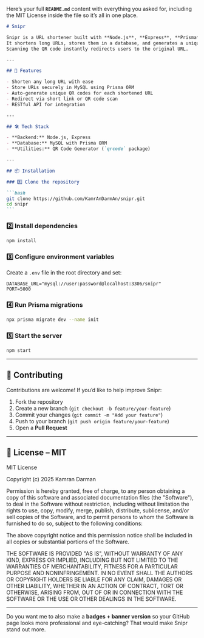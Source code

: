 Here’s your full **`README.md`** content with everything you asked for, including the MIT License inside the file so it’s all in one place.

````markdown
# Snipr

Snipr is a URL shortener built with **Node.js**, **Express**, **Prisma**, and **MySQL**.  
It shortens long URLs, stores them in a database, and generates a unique **QR code** for each shortened link.  
Scanning the QR code instantly redirects users to the original URL.

---

## 🚀 Features

- Shorten any long URL with ease
- Store URLs securely in MySQL using Prisma ORM
- Auto-generate unique QR codes for each shortened URL
- Redirect via short link or QR code scan
- RESTful API for integration

---

## 🛠 Tech Stack

- **Backend:** Node.js, Express
- **Database:** MySQL with Prisma ORM
- **Utilities:** QR Code Generator (`qrcode` package)

---

## 📦 Installation

### 1️⃣ Clone the repository

```bash
git clone https://github.com/KamrAnDarmAn/snipr.git
cd snipr
```
````

### 2️⃣ Install dependencies

```bash
npm install
```

### 3️⃣ Configure environment variables

Create a `.env` file in the root directory and set:

```env
DATABASE_URL="mysql://user:password@localhost:3306/snipr"
PORT=5000
```

### 4️⃣ Run Prisma migrations

```bash
npx prisma migrate dev --name init
```

### 5️⃣ Start the server

```bash
npm start
```

---

## 🤝 Contributing

Contributions are welcome!
If you’d like to help improve Snipr:

1. Fork the repository
2. Create a new branch (`git checkout -b feature/your-feature`)
3. Commit your changes (`git commit -m "Add your feature"`)
4. Push to your branch (`git push origin feature/your-feature`)
5. Open a **Pull Request**

---

## 📜 License – MIT

MIT License

Copyright (c) 2025 Kamran Darman

Permission is hereby granted, free of charge, to any person obtaining a copy
of this software and associated documentation files (the "Software"), to deal
in the Software without restriction, including without limitation the rights
to use, copy, modify, merge, publish, distribute, sublicense, and/or sell
copies of the Software, and to permit persons to whom the Software is
furnished to do so, subject to the following conditions:

The above copyright notice and this permission notice shall be included in all
copies or substantial portions of the Software.

THE SOFTWARE IS PROVIDED "AS IS", WITHOUT WARRANTY OF ANY KIND, EXPRESS OR
IMPLIED, INCLUDING BUT NOT LIMITED TO THE WARRANTIES OF MERCHANTABILITY,
FITNESS FOR A PARTICULAR PURPOSE AND NONINFRINGEMENT. IN NO EVENT SHALL THE
AUTHORS OR COPYRIGHT HOLDERS BE LIABLE FOR ANY CLAIM, DAMAGES OR OTHER
LIABILITY, WHETHER IN AN ACTION OF CONTRACT, TORT OR OTHERWISE, ARISING FROM,
OUT OF OR IN CONNECTION WITH THE SOFTWARE OR THE USE OR OTHER DEALINGS IN THE
SOFTWARE.

---

Do you want me to also make a **badges + banner version** so your GitHub page looks more professional and eye-catching? That would make Snipr stand out more.
